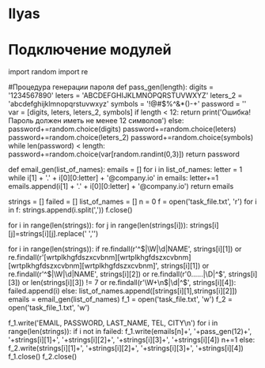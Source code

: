 # Ilyas
# Подключение модулей
import random
import re

  #Процедура генерации пароля
def pass_gen(length):
    digits = '1234567890'
    leters = 'ABCDEFGHIJKLMNOPQRSTUVWXYZ'
    leters_2 = 'abcdefghijklmnopqrstuvwxyz'
    symbols = '!@#$%^&*()-+'
    password = ''
    var = [digits, leters, leters_2, symbols]
    if length < 12:
        return print('Ошибка! Пароль должен иметь не менее 12 символов')
    else:
        password+=random.choice(digits)
        password+=random.choice(leters)
        password+=random.choice(leters_2)
        password+=random.choice(symbols)
        while len(password) < length:
            password+=random.choice(var[random.randint(0,3)])
        return password

def email_gen(list_of_names):
    emails = []
    for i in list_of_names:
        letter = 1
        while i[1] + '.' + i[0][0:letter] + '@company.io' in emails:
            letter+=1
        emails.append(i[1] + '.' + i[0][0:letter] + '@company.io')
    return emails


strings = []
failed = []
list_of_names = []
n = 0
f = open('task_file.txt', 'r')
for i in f:
    strings.append(i.split(','))
f.close()


for i in range(len(strings)):
    for j in range(len(strings[i])):
        strings[i][j]=strings[i][j].replace(' ','')
        
        
for i in range(len(strings)):
    if re.findall(r'^$|\W|\d|NAME', strings[i][1]) or re.findall(r'[wrtplkhgfdszxcvbnm][wrtplkhgfdszxcvbnm][wrtplkhgfdszxcvbnm][wrtplkhgfdszxcvbnm]', strings[i][1]) or re.findall(r'^$|\W|\d|NAME', strings[i][2]) or re.findall(r'0......|\D|^$', strings[i][3]) or len(strings[i][3]) != 7 or re.findall(r'\W+\n$|\d|^$', strings[i][4]):
        failed.append(i)
    else:
        list_of_names.append([strings[i][1],strings[i][2]])
emails = email_gen(list_of_names)
f_1 = open('task_file.txt', 'w')
f_2 = open('task_file_1.txt', 'w')

f_1.write('EMAIL, PASSWORD, LAST_NAME, TEL, CITY\n')
for i in range(len(strings)):
    if i not in failed:
        f_1.write(emails[n]+', '+pass_gen(12)+', '+strings[i][1]+', '+strings[i][2]+', '+strings[i][3]+', '+strings[i][4])
        n+=1
    else:
        f_2.write(strings[i][1]+', '+strings[i][2]+', '+strings[i][3]+', '+strings[i][4])
f_1.close()
f_2.close()
